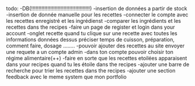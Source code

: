 todo:
    -DB(!!!!!!!!!!!!!!!!!!!!!!!!!!!!!!!!!!!!!!!!)
    -insertion de données a partir de stock
    -insertion de donnée manuelle pour les recettes
    -connecter le compte avec les recettes enregistré et les ingrédienst
    -comparer les ingrédients et les recettes dans the recipes
    -faire un page de register et login dans your account
    -onglet recette quand tu clique sur une recette avec toutes les informations données dessus
    préciser temps de cuisson, préparation, comment faire, dosage ........
    -pouvoir ajouter des recettes au site envoyer une requete a un compte admin 
    -dans ton compte pouvoir choisir ton régime alimentaire(++)
    -faire en sorte que les recettes etoilées apparaisent dans your recipes quand tu les étoile dans the recipes
    -ajouter une barre de recherche pour trier les recettes dans the recipes
    -ajouter une section feedback avec le meme system que mon portfolio